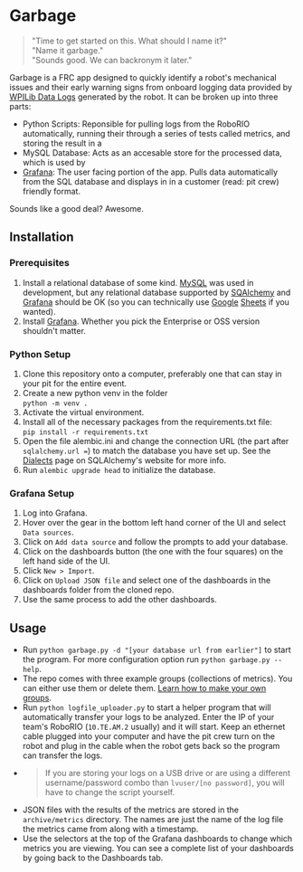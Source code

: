 # Garbage
>
>"Time to get started on this. What should I name it?"  
"Name it garbage."  
"Sounds good. We can backronym it later."

Garbage is a FRC app designed to quickly identify a robot's mechanical issues and their early warning signs from onboard logging data provided by [WPILib Data Logs](https://docs.wpilib.org/en/stable/docs/software/telemetry/datalog.html) generated by the robot. It can be broken up into three parts:

- Python Scripts: Reponsible for pulling logs from the RoboRIO automatically, running their through a series of tests called metrics, and storing the result in a
- MySQL Database: Acts as an accesable store for the processed data, which is used by
- [Grafana](https://grafana.com/grafana/): The user facing portion of the app. Pulls data automatically from the SQL database and displays in in a customer (read: pit crew) friendly format.

Sounds like a good deal? Awesome.

## Installation

### Prerequisites

1. Install a relational database of some kind. [MySQL](https://www.mysql.com/) was used in development, but any relational database supported by [SQAlchemy](https://docs.sqlalchemy.org/en/20/dialects/index.html) and [Grafana](https://grafana.com/docs/grafana/latest/datasources/https://grafana.com/docs/grafana/latest/datasources/) should be OK (so you can technically  use [Google](https://github.com/betodealmeida/shillelagh/) [Sheets](https://grafana.com/grafana/plugins/grafana-googlesheets-datasource/) if you wanted).
2. Install [Grafana](https://grafana.com/grafana/download). Whether you pick the Enterprise or OSS version shouldn't matter.

### Python Setup

1. Clone this repository onto a computer, preferably one that can stay in your pit for the entire event.
2. Create a new python venv in the folder  
`python -m venv .`
3. Activate the virtual environment.
4. Install all of the necessary packages from the requirements.txt file:  
`pip install -r requirements.txt`
5. Open the file alembic.ini and change the connection URL (the part after `sqlalchemy.url =`) to match the database you have set up. See the [Dialects](https://docs.sqlalchemy.org/en/20/dialects/index.html) page on SQLAlchemy's website for more info.
6. Run `alembic upgrade head` to initialize the database.

### Grafana Setup

1. Log into Grafana.
2. Hover over the gear in the bottom left hand corner of the UI and select `Data sources`.
3. Click on `Add data source` and follow the prompts to add your database.
4. Click on the dashboards button (the one with the four squares) on the left hand side of the UI.
5. Click `New > Import`.
6. Click on `Upload JSON file` and select one of the dashboards in the dashboards folder from the cloned repo.
7. Use the same process to add the other dashboards.

## Usage

- Run `python garbage.py -d "[your database url from earlier"]` to start the program. For more configuration option run `python garbage.py --help`.
- The repo comes with three example groups (collections of metrics). You can either use them or delete them. [Learn how to make your own groups](tbd).
- Run `python logfile_uploader.py` to start a helper program that will automatically transfer your logs to be analyzed. Enter the IP of your team's RoboRIO (`10.TE.AM.2` usually) and it will start. Keep an ethernet cable plugged into your computer and have the pit crew turn on the robot and plug in the cable when the robot gets back so the program can transfer the logs.
- >If you are storing your logs on a USB drive or are using a different username/password combo than `lvuser/[no password]`, you will have to change the script yourself.
- JSON files with the results of the metrics are stored in the `archive/metrics` directory. The names are just the name of the log file the metrics came from along with a timestamp.
- Use the selectors at the top of the Grafana dashboards to change which metrics you are viewing. You can see a complete list of your dashboards by going back to the Dashboards tab.
